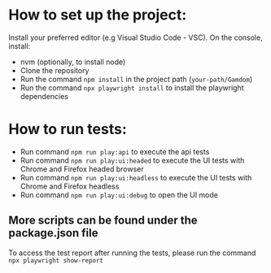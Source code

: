 # How to set up the project:
Install your preferred editor (e.g Visual Studio Code - VSC).
On the console, install:
* nvm (optionally, to install node)
* Clone the repository
* Run the command `npm install` in the project path (`your-path/Gamdom`)
* Run the command `npx playwright install` to install the playwright dependencies

# How to run tests:

* Run command `npm run play:api` to execute the api tests
* Run command `npm run play:ui:headed` to execute the UI tests with Chrome and Firefox headed browser
* Run command `npm run play:ui:headless` to execute the UI tests with Chrome and Firefox headless 
* Run command `npm run play:ui:debug` to open the UI mode

## More scripts can be found under the package.json file

To access the test report after running the tests, please run the command `npx playwright show-report`
